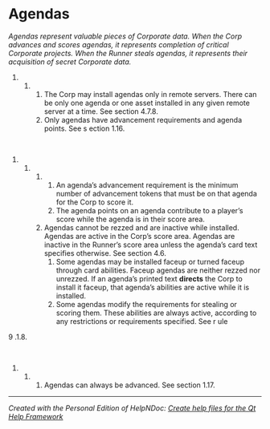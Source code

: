 # Agendas

*Agendas represent valuable pieces of Corporate data. When the Corp advances and scores agendas, it represents completion of critical Corporate projects. When the Runner steals agendas, it represents their acquisition of secret Corporate data.*

1. &nbsp;
   1. &nbsp;
      1. The Corp may install agendas only in remote servers. There can be only one agenda or one asset installed in any given remote server at a time. See section 4.7.8.
      1. Only agendas have advancement requirements and agenda points. See s ection 1.16.

&nbsp;

1. &nbsp;
   1. &nbsp;
      1. &nbsp;
         1. An agenda’s advancement requirement is the minimum number of advancement tokens that must be on that agenda for the Corp to score it.
         1. The agenda points on an agenda contribute to a player’s score while the agenda is in their score area.
      1. Agendas cannot be rezzed and are inactive while installed. Agendas are active in the Corp’s score area. Agendas are inactive in the Runner’s score area unless the agenda’s card text specifies otherwise. See section 4.6.
         1. Some agendas may be installed faceup or turned faceup through card abilities. Faceup agendas are neither rezzed nor unrezzed. If an agenda’s printed text **directs** the Corp to install it faceup, that agenda’s abilities are active while it is installed.
         1. Some agendas modify the requirements for stealing or scoring them. These abilities are always active, according to any restrictions or requirements specified. See r ule

&#57; .1.8.

&nbsp;

1. &nbsp;
   1. &nbsp;
      1. Agendas can always be advanced. See section 1.17.


***
_Created with the Personal Edition of HelpNDoc: [Create help files for the Qt Help Framework](<https://www.helpndoc.com/feature-tour/create-help-files-for-the-qt-help-framework>)_
